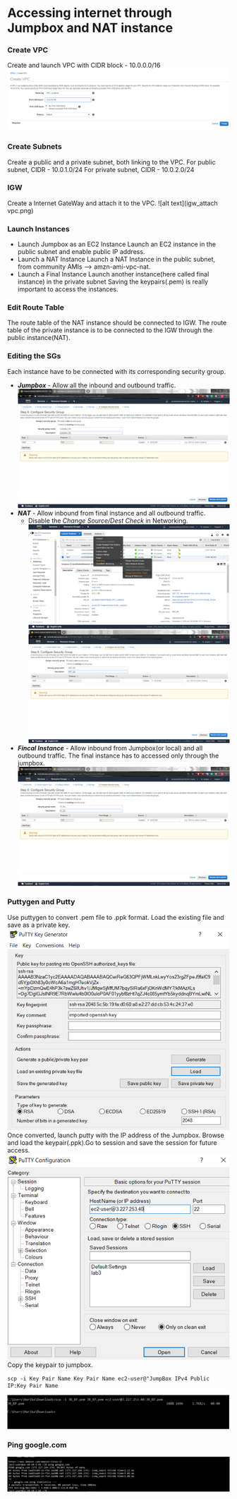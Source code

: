 # Accessing internet through Jumpbox and NAT instance
### Create VPC
Create and launch VPC with CIDR block - 10.0.0.0/16
![alt text](vpc.png)
### Create Subnets
Create a public and a private subnet, both linking to the VPC.
For public subnet, CIDR - 10.0.1.0/24
For private subnet, CIDR - 10.0.2.0/24
### IGW
Create a Internet GateWay and attach it to the VPC.
![alt text](igw_attach vpc.png)
### Launch Instances
* Launch Jumpbox as an EC2 Instance
Launch an EC2 instance in the public subnet and enable public IP address.
* Launch a NAT Instance
Launch a NAT Instance in the public subnet, from community AMIs --> amzn-ami-vpc-nat.
* Launch a Final Instance
Launch another instance(here called final instance) in the private subnet
Saving the keypairs(.pem) is really important to access the instances.
### Edit Route Table
The route table of the NAT instance should be connected to IGW.
The route table of the private instance is to be connected to the IGW through the public instance(NAT).
### Editing the SGs
Each instance have to be connected with its corresponding security group.
- ***Jumpbox*** - Allow all the inbound and outbound traffic.
![alt text](sg_jb.png)
- ***NAT*** - Allow inbound from final instance and all outbound traffic.
  - Disable the *Change Source/Dest Check* in Networking.
 ![alt text](nat_disable.png)
 ![alt text](sg_nat.png)
- ***Fincal Instance*** - Allow inbound from Jumpbox(or local) and all outbound traffic.
The final instance has to accessed only through the jumpbox.
![alt text](sg_fi.png)
### Puttygen and Putty
Use puttygen to convert .pem file to .ppk format. Load the existing file and save as a private key.
![alt text](puttygen.png)
Once converted, launch putty with the IP address of the Jumpbox. Browse and load the keypair(.ppk).Go to session and save the session for future access.
![alt text](putty.png)
Copy the keypair to jumpbox.
```
scp -i Key Pair Name Key Pair Name ec2-user@"JumpBox IPv4 Public IP:Key Pair Name
```
![alt text](copy_pem.png)
### Ping google.com
![alt text](ping_google.png)
